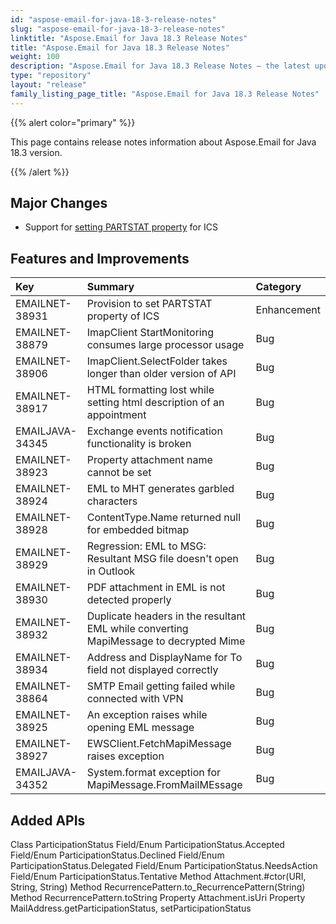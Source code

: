 ```yaml
---
id: "aspose-email-for-java-18-3-release-notes"
slug: "aspose-email-for-java-18-3-release-notes"
linktitle: "Aspose.Email for Java 18.3 Release Notes"
title: "Aspose.Email for Java 18.3 Release Notes"
weight: 100
description: "Aspose.Email for Java 18.3 Release Notes – the latest updates and fixes."
type: "repository"
layout: "release"
family_listing_page_title: "Aspose.Email for Java 18.3 Release Notes"
---
```


{{% alert color="primary" %}} 

This page contains release notes information about Aspose.Email for Java 18.3 version.

{{% /alert %}} 
## **Major Changes**
- Support for [setting PARTSTAT property](https://docs.aspose.com/email/java/working-with-appointments/#workingwithappointments-setparticipantsstatusofappointmentattendees) for ICS
## **Features and Improvements**

|**Key**|**Summary**|**Category**|
| :- | :- | :- |
|EMAILNET-38931|Provision to set PARTSTAT property of ICS|Enhancement|
|EMAILNET-38879|ImapClient StartMonitoring consumes large processor usage|Bug|
|EMAILNET-38906|ImapClient.SelectFolder takes longer than older version of API|Bug|
|EMAILNET-38917|HTML formatting lost while setting html description of an appointment|Bug|
|EMAILJAVA-34345 |Exchange events notification functionality is broken|Bug|
|EMAILNET-38923|Property attachment name cannot be set|Bug|
|EMAILNET-38924|EML to MHT generates garbled characters|Bug|
|EMAILNET-38928|ContentType.Name returned null for embedded bitmap|Bug|
|EMAILNET-38929|Regression: EML to MSG: Resultant MSG file doesn't open in Outlook|Bug|
|EMAILNET-38930|PDF attachment in EML is not detected properly|Bug|
|EMAILNET-38932|Duplicate headers in the resultant EML while converting MapiMessage to decrypted Mime|Bug|
|EMAILNET-38934|Address and DisplayName for To field not displayed correctly|Bug|
|EMAILNET-38864|SMTP Email getting failed while connected with VPN|Bug|
|EMAILNET-38925|An exception raises while opening EML message|Bug|
|EMAILNET-38927|EWSClient.FetchMapiMessage raises exception|Bug|
|EMAILJAVA-34352|System.format exception for MapiMessage.FromMailMEssage|Bug|

## **Added APIs**
Class ParticipationStatus
Field/Enum ParticipationStatus.Accepted
Field/Enum ParticipationStatus.Declined
Field/Enum ParticipationStatus.Delegated
Field/Enum ParticipationStatus.NeedsAction
Field/Enum ParticipationStatus.Tentative
Method Attachment.#ctor(URI, String, String)
Method RecurrencePattern.to_RecurrencePattern(String)
Method RecurrencePattern.toString
Property Attachment.isUri
Property MailAddress.getParticipationStatus, setParticipationStatus
